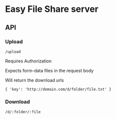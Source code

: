 # Easy File Share server

## API

### Upload

`/upload`

Requires Authorization

Expects form-data files in the request body

Will return the download urls

```
{ 'key': 'http://domain.com/d/folder/file.txt' }
```

### Download

`/d/:folder/:file`
